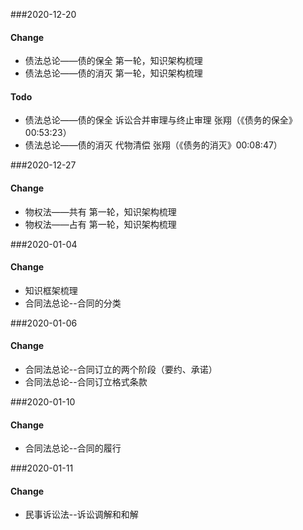 ###2020-12-20 

#### Change
- 债法总论——债的保全 第一轮，知识架构梳理
- 债法总论——债的消灭 第一轮，知识架构梳理

#### Todo
- 债法总论——债的保全 诉讼合并审理与终止审理  张翔（《债务的保全》00:53:23）
- 债法总论——债的消灭 代物清偿 张翔（《债务的消灭》00:08:47）


###2020-12-27

#### Change
- 物权法——共有 第一轮，知识架构梳理
- 物权法——占有 第一轮，知识架构梳理


###2020-01-04

#### Change
- 知识框架梳理
- 合同法总论--合同的分类


###2020-01-06

#### Change
- 合同法总论--合同订立的两个阶段（要约、承诺）
- 合同法总论--合同订立格式条款


###2020-01-10

#### Change
- 合同法总论--合同的履行


###2020-01-11

#### Change
- 民事诉讼法--诉讼调解和和解

